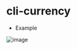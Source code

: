 # cli-currency

- Example

![image](https://user-images.githubusercontent.com/68082746/183330411-d507ca7a-b1a6-4ff5-9ae3-ef8e78b0250c.png)
